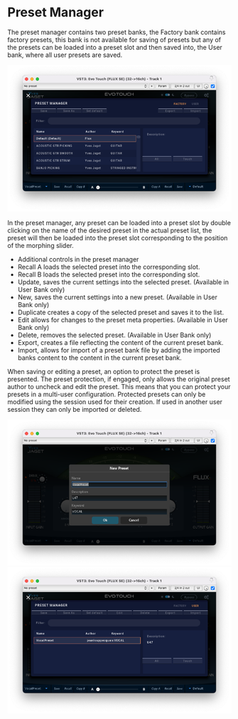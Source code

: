# Preset Manager

The preset manager contains two preset banks, the Factory bank contains factory presets, this bank is not
available for saving of presets but any of the presets can be loaded into a preset slot and then saved into, the
User bank, where all user presets are saved.

![](include/evoTouch_preset.png)

In the preset manager, any preset can be loaded into a preset slot by double clicking on the name of the desired
preset in the actual preset list, the preset will then be loaded into the preset slot corresponding to the position of
the morphing slider.


- Additional controls in the preset manager
- Recall A loads the selected preset into the corresponding slot.
- Recall B loads the selected preset into the corresponding slot.
- Update, saves the current settings into the selected preset. (Available in User Bank only)
- New, saves the current settings into a new preset. (Available in User Bank only)
- Duplicate creates a copy of the selected preset and saves it to the list.
- Edit allows for changes to the preset meta properties. (Available in User Bank only)
- Delete, removes the selected preset. (Available in User Bank only)
- Export, creates a file reflecting the content of the current preset bank.
- Import, allows for import of a preset bank file by adding the imported banks content to the content in the
current preset bank.

When saving or editing a preset, an option to protect the preset is presented. The preset protection, if engaged,
only allows the original preset author to uncheck and edit the preset. This means that you can protect your
presets in a multi-user configuration. Protected presets can only be modified using the session used for their
creation. If used in another user session they can only be imported or deleted.

![](include/evoTouch_newPreset.png)
![](include/evoTouch_userPreset.png)
